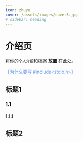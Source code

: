 ```yaml
---
icon: zhuye
cover: /assets/images/cover3.jpg
# sidebar: heading
---
```


# 介绍页

将你的`个人介绍`和档案 **放置** 在此处。

<font color='cornflowerblue'>【为什么要写 #include&lt;stdio.h&gt;】</font>

## 标题1

### 1.1

#### 1.1.1 

<XiGua id="7230398858538025529" />

## 标题2

